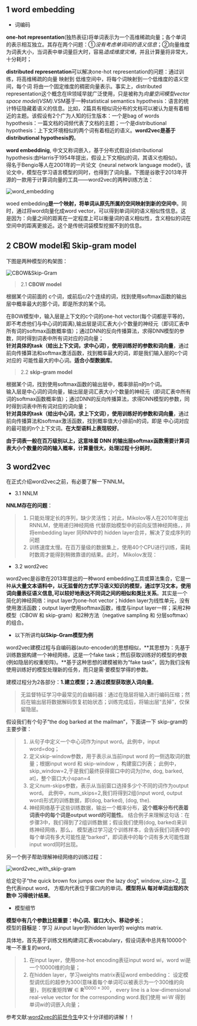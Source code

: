 ## 1 word embedding
+ 词编码

**one-hot representation**(独热表征)将单词表示为一个高维稀疏向量；各个单词的表示相互独立。其存在两个问题：①*没有考虑单词间的语义信息*；②向量维度为词表大小，当词表中单词量巨大时，容易*造成维度灾难*，并且计算量将非常大，十分耗时；

**distributed representation**可以解决one-hot representation的问题：通过训练，将高维稀疏的向量 映射到 低维空间中，将每个词映射到一个低维度的语义空间，每个词 将由一个固定维度的稠密向量表示。事实上，distributed representation这个概念在IR领域早就广泛使用，只是被称为*向量空间模型vector space model(VSM)*.VSM基于一种statistical semantics hypothesis：语言的统计特征隐藏着语义的信息。比如，2篇具有相似词分布的文档可以被认为是有着相近的主题。该假设有2个广为人知的衍生版本：一个是bag of words hypothesis：一篇文档的词频代表了文档的主题；一个是distributional hypothesis：上下文环境相似的两个词有着相近的语义。**word2vec是基于distributional hypothesis的**。

**word embeddinig**, 中文又称词嵌入，基于分布式假设(distributional hypothesis:由Harris于1954年提出，假设上下文相似的词，其语义也相似)。         
得名于Bengio等人在2001年的一片论文《neural network language model》，该论文中，模型在学习语言模型的同时，也得到了词向量。下图是谷歌于2013年开源的一款用于计算词向量的工具——word2vec的两种训练方法：

![word_embedding](https://github.com/Vita112/notes_for_NLP/blob/master/methods-models/img/word_embedding.jpg)

woed embedding**是一个映射，将单词从原先所属的空间映射到新的空间中**。同时，通过将word向量化成word vector，可以得到单词间的语义相似性信息。这是因为：向量之间的距离在一定程度上可以衡量词的语义相似性，含义相似的词在空间中的距离更接近。这个是传统词袋模型挖掘不到的信息。
## 2 CBOW model和 Skip-gram model
下图是两种模型的构架图：

![CBOW&Skip-Gram](https://github.com/Vita112/notes_for_NLP/blob/master/notes/papers/RelationExtraction/DistantSupervision/pictures/CBOW%26Skip-Gram.png)
> 2.1 **CBOW model**

根据某个词前面的 c个词，或前后c/2个连续的词，找到使用softmax函数的输出层中概率最大的那个词，即是所求的某个词。

在BOW模型中，输入层是上下文的c个词的one-hot vector(每个词都是平等的，即不考虑他们与中心词的距离),输出层是词汇表大小个数量的神经元（即词汇表中所有词的softmax函数概率值）；通过DNN的反向传播算法，求得DNN模型的参数，同时得到词表中所有词对应的词向量；<br>
**针对具体的task（给出上下文词，求中心词），使用训练好的参数和词向量**，通过前向传播算法和softmax激活函数，找到概率最大的词，即是我们输入层的c个词对应的 可能性最大的中心词。**适合小型数据库**。

> 2.2 **skip-gram model**

根据某个词，找到使用softmax函数的输出层中，概率排前n的n个词。<br>
输入层是中心词的词向量，输出层是词汇表大小个数量的神经元（即词汇表中所有词的softmax函数概率值）；通过DNN的反向传播算法，求得DNN模型的参数，同时得到词表中所有词对应的词向量；<br>
**针对具体的task（给出中心词，求上下文词），使用训练好的参数和词向量**，通过前向传播算法和softmax激活函数，找到概率值大小排前n的词，即是 中心词对应的最可能的n个上下文词。**在大型语料上表现较好**。

**由于词表一般在百万级别以上，这意味着 DNN 的输出层softmax函数需要计算词表大小个数量的词的输入概率，计算量很大，处理过程十分耗时**。

## 3 word2vec
在正式介绍word2vec之前，有必要了解一下NNLM。
+ 3.1 NNLM

**NNLM存在的问题**：
>1. 只能处理定长的序列，缺少灵活性；对此，Mikolov等人在2010年提出RNNLM，使用递归神经网络 代替原始模型中的前向反馈神经网络，，并将embedding layer 同RNN中的 hidden layer合并，解决了变成序列的问题
>2. 训练速度太慢。在百万量级的数据集上，使用40个CPU进行训练，需耗时数周才能得到稍微靠谱的结果。此时，
Mikolov发现：
+ 3.2 word2vec

word2vec是谷歌在2013年提出的一种word embedding工具或算法集合，它是一种**从大量文本语料中，以无监督的方式学习语义知识的模型，通过学习文本，使用词向量表征语义信息,可以较好地表达不同词之间的相似和类比关系**。其实是一个简化的神经网络：input layer为one-hot vector；hidden layer为线性单元，没有使用激活函数；output layer使用softmax函数，维度与input layer一样；采用2种模型（CBOW 和 skip-gram）和2种方法（negative sampling 和 分层softmax）的组合。
+ 以下所讲均**以Skip-Gram模型为例**

word2vec建模过程与自编码器(auto-encoder)的思想相似，**其思想为：先基于训练数据构建一个神经网络，这是一个fake task；然后获取训练好的模型的参数(例如隐层的权重矩阵)。**基于这种思想的建模被称为“fake task”，因为我们没有使用训练好的模型处理新的任务，而只是需·要模型学得的参数。

建模过程分为2各部分：**1.建立模型；2.通过模型获取嵌入词向量**。
> 无监督特征学习中最常见的自编码器：通过在隐层将输入进行编码压缩；然后在输出层将数据解码恢复初始状态；训练完成后，将输出层“去掉”，仅保留隐层。

假设我们有个句子“the dog barked at the mailman”，下面讲一下 skip-gram的主要步骤：
> 1. 从句子中定义一个中心词作为input word。此例中，input word=dog；
> 2. 定义skip-window参数，用于表示从当前input word 的一侧选取词的数量；根据input word 和 skip-window ，构建窗口列表；
此例中，skip_window=2,于是我们最终获得窗口中的词为\[the, dog, barked, at]，整个窗口大小span=4
> 3. 定义num-skips参数，表示从当前窗口选择多少个不同的词作为output word。
此例中，num_skips=2,我们将得到2组(input word, output word)形式的训练数据，即(dog, barked), (dog, the).
> 4. 神经网络基于这些训练数据，输出一个概率分布，**这个概率分布代表着词表中的每个词是output word的可能性**。
结合例子来理解这句话：在步骤3中，我们得到了2组训练数据；假设我们使用(dog, barked)来训练神经网络，那么，
模型通过学习这个训练样本，会告诉我们词表中的每个单词有多大可能性是“barked”，即词表中的每个词有多大可能性跟input word同时出现。

另一个例子帮助理解神经网络的训练过程：

![word2vec_with_skip-gram](https://github.com/Vita112/notes_for_NLP/blob/master/notes/papers/RelationExtraction/DistantSupervision/pictures/word2vec_with_skip-gram.png)

给定句子“the quick brown fox jumps over the lazy dog”, window_size=2, 蓝色代表input word，
方框内代表位于窗口内的单词。**模型将从 每对单词出现的次数中 习得统计结果**。
+ 模型细节

**模型中有几个参数比较重要：中心词、窗口大小、移动步长**；<br>
模型的**目标**是：学习 从input layer到hidden layer的 weights matrix.

具体地，首先基于训练文档构建词汇表vocabulary，假设词表中总共有10000个唯一不重复的word，
> 1. 在input layer，使用one-hot encoding表征input word wi，word wi是一个10000维的向量；
> 2. 在hidden layer，学习weights matrix表征word embedding：
设定模型调优后的超参为300(意味着每个单词可以被表示为一个300维的向量)，则权重矩阵$\mathbf{W}\in \mathbf{R}^{10000\times 300}$，
every line is a low-dimensional real-velue vector for the corresponding word.我们使用 wi·W 得到 单词wi的词嵌入向量；


参考文献:[word2vec的前世今生](https://www.cnblogs.com/iloveai/p/word2vec.html)中又十分详细的讲解！！


